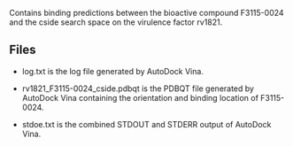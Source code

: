 Contains binding predictions between the bioactive compound F3115-0024 and the cside search space on the virulence factor rv1821.

## Files

- log.txt is the log file generated by AutoDock Vina.

- rv1821_F3115-0024_cside.pdbqt is the PDBQT file generated by AutoDock Vina containing the orientation and binding location of F3115-0024.

- stdoe.txt is the combined STDOUT and STDERR output of AutoDock Vina.

